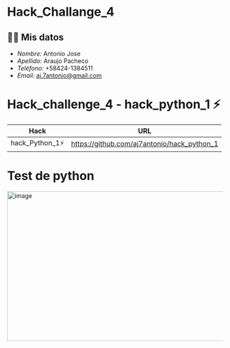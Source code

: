 # Hack_Challange_4
## 🧑‍💼 Mis datos
- *Nombre:* Antonio Jose    
- *Apellido:* Araujo Pacheco
- *Teléfono:* ‪+58424-1384511
- *Email:* aj.7antonio@gmail.com
  

# Hack_challenge_4 - hack_python_1 ⚡

| Hack | URL |
| ------ | ------ |
| hack_Python_1⚡ | https://github.com/aj7antonio/hack_python_1 |

# Test de python
<img width="1572" height="350" alt="image" src="https://github.com/user-attachments/assets/e488fb6e-e4a7-4fc1-bcf4-076fe40e43a7" />




